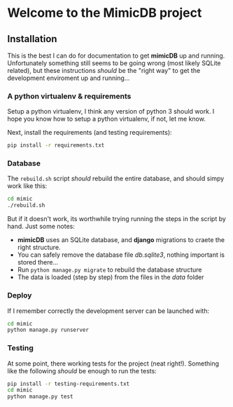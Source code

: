# Welcome to the MimicDB project

## Installation

This is the best I can do for documentation to get **mimicDB** up and running.
Unfortunately something still seems to be going wrong (most likely SQLite
related), but these instructions *should* be the "right way" to get the
development enviroment up and running...

### A python virtualenv & requirements

Setup a python virtualenv, I think any version of python 3 should work. I hope
you know how to setup a python virtualenv, if not, let me know. 

Next, install the requirements (and testing requirements):

```bash
pip install -r requirements.txt
```

### Database 

The `rebuild.sh` script *should* rebuild the entire database, and should simpy work like this:

```bash
cd mimic 
./rebuild.sh
```

But if it doesn't work, its worthwhile trying running the steps in the script by hand. Just some notes:

* **mimicDB** uses an SQLite database, and **django** migrations to craete the right structure.
* You can safely remove the database file *db.sqlite3*, nothing important is stored there...
* Run `python manage.py migrate` to rebuild the database structure
* The data is loaded (step by step) from the files in the *data* folder

### Deploy

If I remember correctly the development server can be launched with:

```bash
cd mimic
python manage.py runserver
```

### Testing

At some point, there working tests for the project (neat right!). Something like the following *should* be enough to run the tests:

```bash
pip install -r testing-requirements.txt
cd mimic
python manage.py test
```
